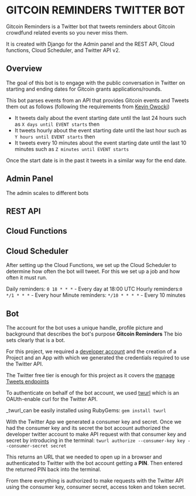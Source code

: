 # GITCOIN REMINDERS TWITTER BOT

Gitcoin Reminders is a Twitter bot that tweets reminders about Gitcoin crowdfund related events so you never miss them. 

It is created with Django for the Admin panel and the REST API, Cloud functions, Cloud Scheduler, and Twitter API v2.

## Overview

The goal of this bot is to engage with the public conversation in Twitter on starting and ending dates for Gitcoin grants applications/rounds.

This bot parses events from an API that provides Gitcoin events and Tweets them out as follows (following the requirements from [Kevin Owocki](https://twitter.com/owocki))

- It tweets daily about the event starting date until the last 24 hours such as 
`X days until EVENT starts` then
- It tweets hourly about the event starting date until the last hour such as 
`Y hours until EVENT starts` then
- It tweets every 10 minutes about the event starting date until the last 10 minutes such as `Z minutes until EVENT starts`

Once the start date is in the past it tweets in a similar way for the end date.

## Admin Panel
The admin scales to different bots

## REST API

## Cloud Functions

## Cloud Scheduler

After setting up the Cloud Functions, we set up the Cloud Scheduler to determine how often the bot will tweet. 
For this we set up a job and how often it must run.

Daily reminders: `0 18 * * *` - Every day at 18:00 UTC
Hourly reminders:`0 */1 * * *` - Every hour
Minute reminders: `*/10 * * * *` - Every 10 minutes

## Bot

The account for the bot uses a unique handle, profile picture and background that describes the bot's purpose **Gitcoin Reminders**
The bio sets clearly that is a bot.

For this project, we required a [developer account](https://developer.twitter.com) and the creation of a Project and an App with which we generated the credentials required to use the Twitter API. 

The Twitter free tier is enough for this project as it covers the [manage Tweets endpoints](https://developer.twitter.com/en/docs/twitter-api/tweets/manage-tweets/introduction)

To authenticate on behalf of the bot account, we used [twurl](https://github.com/twitter/twurl) which is an OAUth-enable curl for the Twitter API.

_twurl_can be easily installed using RubyGems:
`gem install twurl`

With the Twitter App we generated a consumer key and secret. 
Once we had the consumer key and its secret the bot account authorized the developer twitter account to make API request with that consumer key and secret by introducing in the terminal:
`twurl authorize --consumer-key key --consumer-secret secret`

This returns an URL that we needed to open up in a browser and authenticated to Twitter with the bot account getting a **PIN**.
Then entered the returned PIN back into the terminal. 

From there everything is authorized to make requests with the Twitter API using the consumer key, consumer secret, access token and token secret. 












